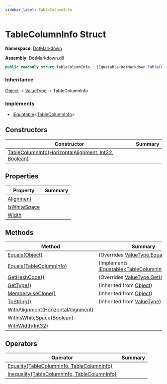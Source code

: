 ```yaml
---
sidebar_label: TableColumnInfo
---
```


# TableColumnInfo Struct

**Namespace**: [DotMarkdown](../index.md)

**Assembly**: DotMarkdown\.dll

```csharp
public readonly struct TableColumnInfo : IEquatable<DotMarkdown.TableColumnInfo>
```

### Inheritance

[Object](https://docs.microsoft.com/en-us/dotnet/api/system.object) &#x2192; [ValueType](https://docs.microsoft.com/en-us/dotnet/api/system.valuetype) &#x2192; TableColumnInfo

### Implements

* [IEquatable](https://docs.microsoft.com/en-us/dotnet/api/system.iequatable-1)&lt;[TableColumnInfo](./index.md)>

## Constructors

| Constructor | Summary |
| ----------- | ------- |
| [TableColumnInfo(HorizontalAlignment, Int32, Boolean)](-ctor/index.md) | |

## Properties

| Property | Summary |
| -------- | ------- |
| [Alignment](Alignment/index.md) | |
| [IsWhiteSpace](IsWhiteSpace/index.md) | |
| [Width](Width/index.md) | |

## Methods

| Method | Summary |
| ------ | ------- |
| [Equals(Object)](Equals/index.md#DotMarkdown_TableColumnInfo_Equals_System_Object_) |  \(Overrides [ValueType.Equals](https://docs.microsoft.com/en-us/dotnet/api/system.valuetype.equals)\) |
| [Equals(TableColumnInfo)](Equals/index.md#DotMarkdown_TableColumnInfo_Equals_DotMarkdown_TableColumnInfo_) |  \(Implements [IEquatable&lt;TableColumnInfo>.Equals](https://docs.microsoft.com/en-us/dotnet/api/system.iequatable-1.equals)\) |
| [GetHashCode()](GetHashCode/index.md) |  \(Overrides [ValueType.GetHashCode](https://docs.microsoft.com/en-us/dotnet/api/system.valuetype.gethashcode)\) |
| [GetType()](https://docs.microsoft.com/en-us/dotnet/api/system.object.gettype) |  \(Inherited from [Object](https://docs.microsoft.com/en-us/dotnet/api/system.object)\) |
| [MemberwiseClone()](https://docs.microsoft.com/en-us/dotnet/api/system.object.memberwiseclone) |  \(Inherited from [Object](https://docs.microsoft.com/en-us/dotnet/api/system.object)\) |
| [ToString()](https://docs.microsoft.com/en-us/dotnet/api/system.valuetype.tostring) |  \(Inherited from [ValueType](https://docs.microsoft.com/en-us/dotnet/api/system.valuetype)\) |
| [WithAlignment(HorizontalAlignment)](WithAlignment/index.md) | |
| [WithIsWhiteSpace(Boolean)](WithIsWhiteSpace/index.md) | |
| [WithWidth(Int32)](WithWidth/index.md) | |

## Operators

| Operator | Summary |
| -------- | ------- |
| [Equality(TableColumnInfo, TableColumnInfo)](op_Equality/index.md) | |
| [Inequality(TableColumnInfo, TableColumnInfo)](op_Inequality/index.md) | |

